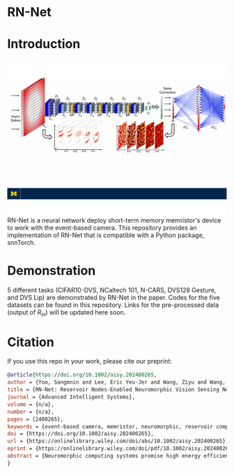 # RN-Net

# Introduction
<div align=center>
<img src="main.pdf">
</div>
RN-Net is a neural network deploy short-term memory memristor's device to work with the event-based camera.
This repository provides an implementation of RN-Net that is compatible with a Python package, snnTorch.

# Demonstration

5 different tasks (CIFAR10-DVS, NCaltech 101, N-CARS, DVS128 Gesture, and DVS Lip) are demonstrated by RN-Net in the paper. Codes for the five datasets can be found in this repository. Links for the pre-processed data (output of $R_{in}$) will be updated here soon.

# Citation
If you use this repo in your work, please cite our preprint:
```bib
@article{https://doi.org/10.1002/aisy.202400265,
author = {Yoo, Sangmnin and Lee, Eric Yeu-Jer and Wang, Ziyu and Wang, Xinxin and Lu, Wei D.},
title = {RN-Net: Reservoir Nodes-Enabled Neuromorphic Vision Sensing Network},
journal = {Advanced Intelligent Systems},
volume = {n/a},
number = {n/a},
pages = {2400265},
keywords = {event-based camera, memristor, neuromorphic, reservoir computing, SNN},
doi = {https://doi.org/10.1002/aisy.202400265},
url = {https://onlinelibrary.wiley.com/doi/abs/10.1002/aisy.202400265},
eprint = {https://onlinelibrary.wiley.com/doi/pdf/10.1002/aisy.202400265},
abstract = {Neuromorphic computing systems promise high energy efficiency and low latency. In particular, when integrated with neuromorphic sensors, they can be used to produce intelligent systems for a broad range of applications. An event-based camera is such a neuromorphic sensor, inspired by the sparse and asynchronous spike representation of the biological visual system. However, processing the event data requires either using expensive feature descriptors to transform spikes into frames, or using spiking neural networks (SNNs) that are expensive to train. In this work, a neural network architecture is proposed, reservoir nodes-enabled neuromorphic vision sensing network (RN-Net), based on dynamic temporal encoding by on-sensor reservoirs and simple deep neural network (DNN) blocks. The reservoir nodes enable efficient temporal processing of asynchronous events by leveraging the native dynamics of the node devices, while the DNN blocks enable spatial feature processing. Combining these blocks in a hierarchical structure, the RN-Net offers efficient processing for both local and global spatiotemporal features. RN-Net executes dynamic vision tasks created by event-based cameras at the highest accuracy reported to date at one order of magnitude smaller network size. The use of simple DNN and standard backpropagation-based training rules further reduces implementation and training costs.}
}
```
